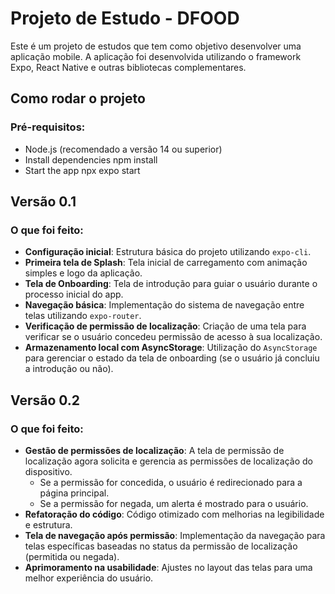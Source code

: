 # Projeto de Estudo - DFOOD

Este é um projeto de estudos que tem como objetivo desenvolver uma aplicação mobile. A aplicação foi desenvolvida utilizando o framework Expo, React Native e outras bibliotecas complementares.

## Como rodar o projeto

### Pré-requisitos:

- Node.js (recomendado a versão 14 ou superior)
- Install dependencies
   npm install
- Start the app
   npx expo start

## Versão 0.1

### O que foi feito:

- **Configuração inicial**: Estrutura básica do projeto utilizando `expo-cli`.
- **Primeira tela de Splash**: Tela inicial de carregamento com animação simples e logo da aplicação.
- **Tela de Onboarding**: Tela de introdução para guiar o usuário durante o processo inicial do app.
- **Navegação básica**: Implementação do sistema de navegação entre telas utilizando `expo-router`.
- **Verificação de permissão de localização**: Criação de uma tela para verificar se o usuário concedeu permissão de acesso à sua localização.
- **Armazenamento local com AsyncStorage**: Utilização do `AsyncStorage` para gerenciar o estado da tela de onboarding (se o usuário já concluiu a introdução ou não).

## Versão 0.2

### O que foi feito:

- **Gestão de permissões de localização**: A tela de permissão de localização agora solicita e gerencia as permissões de localização do dispositivo. 
    - Se a permissão for concedida, o usuário é redirecionado para a página principal.
    - Se a permissão for negada, um alerta é mostrado para o usuário.
- **Refatoração do código**: Código otimizado com melhorias na legibilidade e estrutura.
- **Tela de navegação após permissão**: Implementação da navegação para telas específicas baseadas no status da permissão de localização (permitida ou negada).
- **Aprimoramento na usabilidade**: Ajustes no layout das telas para uma melhor experiência do usuário.
